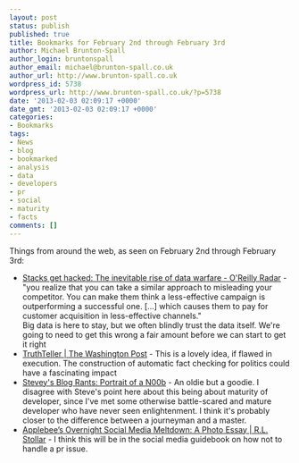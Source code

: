 ```yaml
---
layout: post
status: publish
published: true
title: Bookmarks for February 2nd through February 3rd
author: Michael Brunton-Spall
author_login: bruntonspall
author_email: michael@brunton-spall.co.uk
author_url: http://www.brunton-spall.co.uk
wordpress_id: 5738
wordpress_url: http://www.brunton-spall.co.uk/?p=5738
date: '2013-02-03 02:09:17 +0000'
date_gmt: '2013-02-03 02:09:17 +0000'
categories:
- Bookmarks
tags:
- News
- blog
- bookmarked
- analysis
- data
- developers
- pr
- social
- maturity
- facts
comments: []
---
```

<p>Things from around the web, as seen on February 2nd through February 3rd:</p>
<ul>
<li><a href="http://radar.oreilly.com/2013/01/stacks-get-hacked-the-inevitable-rise-of-data-warfare.html">Stacks get hacked: The inevitable rise of data warfare - O'Reilly Radar</a> - &quot;you realize that you can take a similar approach to misleading your competitor. You can make them think a less-effective campaign is outperforming a successful one. [...] which causes them to pay for customer acquisition in less-effective channels.&quot;<br />
Big data is here to stay, but we often blindly trust the data itself.  We&#039;re going to need to get this wrong a fair amount before we can start to get it right</li>
<li><a href="http://truthteller.washingtonpost.com/">TruthTeller | The Washington Post</a> - This is a lovely idea, if flawed in execution.  The construction of automatic fact checking for politics could have a fascinating impact</li>
<li><a href="http://steve-yegge.blogspot.co.uk/2008/02/portrait-of-n00b.html">Stevey's Blog Rants: Portrait of a N00b</a> - An oldie but a goodie. I disagree with Steve&#039;s point here about this being about maturity of developer, since I&#039;ve met some otherwise battle-scared and mature developer who have never seen enlightenment.  I think it&#039;s probably closer to the difference between a journeyman and a master.</li>
<li><a href="http://rlstollar.wordpress.com/2013/02/02/applebees-overnight-social-media-meltdown-a-photo-essay/">Applebee&rsquo;s Overnight Social Media Meltdown: A Photo Essay | R.L. Stollar</a> - I think this will be in the social media guidebook on how not to handle a pr issue.</li>
</ul>
